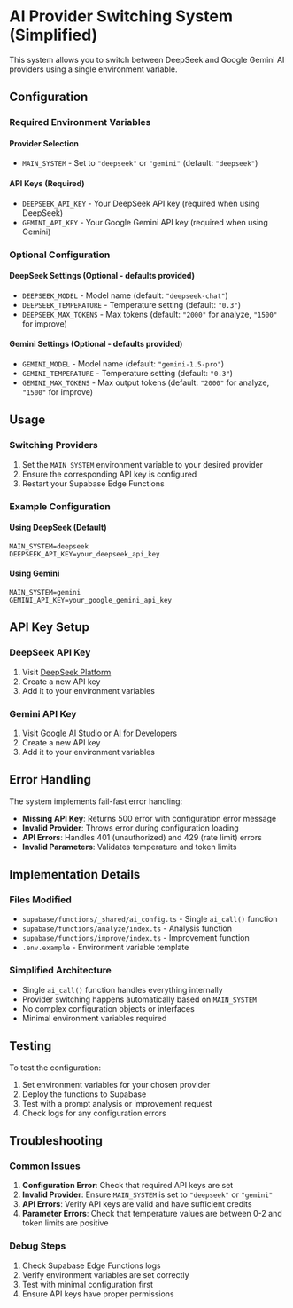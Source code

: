 # AI Provider Switching System (Simplified)

This system allows you to switch between DeepSeek and Google Gemini AI providers using a single environment variable.

## Configuration

### Required Environment Variables

#### Provider Selection
- `MAIN_SYSTEM` - Set to `"deepseek"` or `"gemini"` (default: `"deepseek"`)

#### API Keys (Required)
- `DEEPSEEK_API_KEY` - Your DeepSeek API key (required when using DeepSeek)
- `GEMINI_API_KEY` - Your Google Gemini API key (required when using Gemini)

### Optional Configuration

#### DeepSeek Settings (Optional - defaults provided)
- `DEEPSEEK_MODEL` - Model name (default: `"deepseek-chat"`)
- `DEEPSEEK_TEMPERATURE` - Temperature setting (default: `"0.3"`)
- `DEEPSEEK_MAX_TOKENS` - Max tokens (default: `"2000"` for analyze, `"1500"` for improve)

#### Gemini Settings (Optional - defaults provided)
- `GEMINI_MODEL` - Model name (default: `"gemini-1.5-pro"`)
- `GEMINI_TEMPERATURE` - Temperature setting (default: `"0.3"`)
- `GEMINI_MAX_TOKENS` - Max output tokens (default: `"2000"` for analyze, `"1500"` for improve)

## Usage

### Switching Providers

1. Set the `MAIN_SYSTEM` environment variable to your desired provider
2. Ensure the corresponding API key is configured
3. Restart your Supabase Edge Functions

### Example Configuration

#### Using DeepSeek (Default)
```env
MAIN_SYSTEM=deepseek
DEEPSEEK_API_KEY=your_deepseek_api_key
```

#### Using Gemini
```env
MAIN_SYSTEM=gemini
GEMINI_API_KEY=your_google_gemini_api_key
```

## API Key Setup

### DeepSeek API Key
1. Visit [DeepSeek Platform](https://platform.deepseek.com/api_keys)
2. Create a new API key
3. Add it to your environment variables

### Gemini API Key
1. Visit [Google AI Studio](https://makersuite.google.com/app/apikey) or [AI for Developers](https://ai.google.dev/)
2. Create a new API key
3. Add it to your environment variables

## Error Handling

The system implements fail-fast error handling:

- **Missing API Key**: Returns 500 error with configuration error message
- **Invalid Provider**: Throws error during configuration loading
- **API Errors**: Handles 401 (unauthorized) and 429 (rate limit) errors
- **Invalid Parameters**: Validates temperature and token limits

## Implementation Details

### Files Modified
- `supabase/functions/_shared/ai_config.ts` - Single `ai_call()` function
- `supabase/functions/analyze/index.ts` - Analysis function
- `supabase/functions/improve/index.ts` - Improvement function
- `.env.example` - Environment variable template

### Simplified Architecture
- Single `ai_call()` function handles everything internally
- Provider switching happens automatically based on `MAIN_SYSTEM`
- No complex configuration objects or interfaces
- Minimal environment variables required

## Testing

To test the configuration:

1. Set environment variables for your chosen provider
2. Deploy the functions to Supabase
3. Test with a prompt analysis or improvement request
4. Check logs for any configuration errors

## Troubleshooting

### Common Issues

1. **Configuration Error**: Check that required API keys are set
2. **Invalid Provider**: Ensure `MAIN_SYSTEM` is set to `"deepseek"` or `"gemini"`
3. **API Errors**: Verify API keys are valid and have sufficient credits
4. **Parameter Errors**: Check that temperature values are between 0-2 and token limits are positive

### Debug Steps

1. Check Supabase Edge Functions logs
2. Verify environment variables are set correctly
3. Test with minimal configuration first
4. Ensure API keys have proper permissions